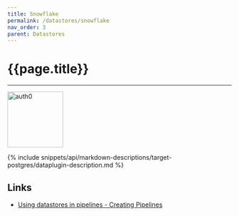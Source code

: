 ```yaml
---
title: Snowflake
permalink: /datastores/snowflake
nav_order: 3
parent: Datastores
---
```


# {{page.title}}

---

<img src="{{site.baseurl}}/assets/datastore_images/target-snowflake.png" width="125" alt="auth0">

{% include snippets/api/markdown-descriptions/target-postgres/dataplugin-description.md %}

## Links

- [Using datastores in pipelines - Creating Pipelines]({{site.baseurl}}/tutorials/creating-pipelines)
